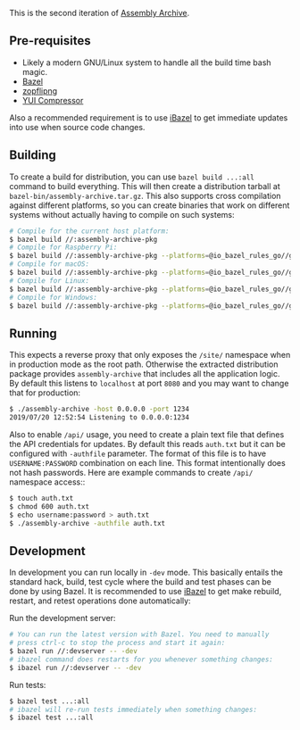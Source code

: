 This is the second iteration of [Assembly Archive](https://archive.assembly.org/).

## Pre-requisites

* Likely a modern GNU/Linux system to handle all the build time bash magic.
* [Bazel](https://bazel.build/)
* [zopflipng](https://github.com/google/zopfli)
* [YUI Compressor](https://yui.github.io/yuicompressor/)

Also a recommended requirement is to use
[iBazel](https://github.com/bazelbuild/bazel-watcher) to get immediate
updates into use when source code changes.

## Building

To create a build for distribution, you can use `bazel build ...:all`
command to build everything. This will then create a distribution
tarball at `bazel-bin/assembly-archive.tar.gz`. This also supports
cross compilation against different platforms, so you can create
binaries that work on different systems without actually having to
compile on such systems:

```bash
# Compile for the current host platform:
$ bazel build //:assembly-archive-pkg
# Compile for Raspberry Pi:
$ bazel build //:assembly-archive-pkg --platforms=@io_bazel_rules_go//go/toolchain:linux_arm
# Compile for macOS:
$ bazel build //:assembly-archive-pkg --platforms=@io_bazel_rules_go//go/toolchain:darwin_amd64
# Compile for Linux:
$ bazel build //:assembly-archive-pkg --platforms=@io_bazel_rules_go//go/toolchain:linux_amd64
# Compile for Windows:
$ bazel build //:assembly-archive-pkg --platforms=@io_bazel_rules_go//go/toolchain:windows_amd64
```

## Running

This expects a reverse proxy that only exposes the `/site/` namespace
when in production mode as the root path. Otherwise the extracted
distribution package provides `assembly-archive` that includes all the
application logic. By default this listens to `localhost` at port
`8080` and you may want to change that for production:

```bash
$ ./assembly-archive -host 0.0.0.0 -port 1234
2019/07/20 12:52:54 Listening to 0.0.0.0:1234
```

Also to enable `/api/` usage, you need to create a plain text file
that defines the API credentials for updates. By default this reads
`auth.txt` but it can be configured with `-authfile` parameter. The
format of this file is to have `USERNAME:PASSWORD` combination on each
line. This format intentionally does not hash passwords. Here are
example commands to create `/api/` namespace access::

```bash
$ touch auth.txt
$ chmod 600 auth.txt
$ echo username:password > auth.txt
$ ./assembly-archive -authfile auth.txt
```

## Development

In development you can run locally in `-dev` mode. This basically
entails the standard hack, build, test cycle where the build and test
phases can be done by using Bazel. It is recommended to use
[iBazel](https://github.com/bazelbuild/bazel-watcher) to get make
rebuild, restart, and retest operations done automatically:

Run the development server:

```bash
# You can run the latest version with Bazel. You need to manually
# press ctrl-c to stop the process and start it again:
$ bazel run //:devserver -- -dev
# ibazel command does restarts for you whenever something changes:
$ ibazel run //:devserver -- -dev
```

Run tests:

```bash
$ bazel test ...:all
# ibazel will re-run tests immediately when something changes:
$ ibazel test ...:all
```
